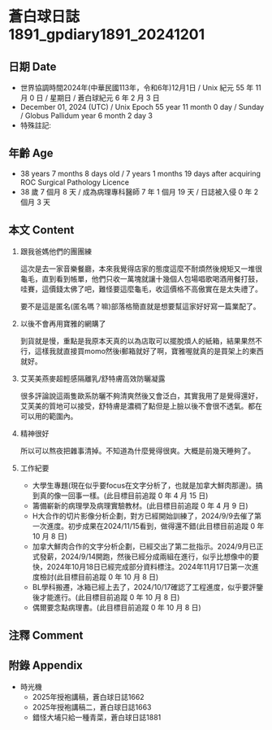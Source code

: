 [_metadata_:encoding]: - "utf-8"
[_metadata_:language]: - "zh-Hant-TW"
[_metadata_:fileformat]: - "markdown"
[_metadata_:MIME_type]: - "text/plain"
[_metadata_:markdown_version]: - "commonmark version 0.30"
[_metadata_:markdown_spec]: - "https://spec.commonmark.org/0.30/"

# 蒼白球日誌1891_gpdiary1891_20241201 #

## 日期 Date ##

* 世界協調時間2024年(中華民國113年，令和6年)12月1日 / Unix 紀元 55 年 11 月 0 日 / 星期日 / 蒼白球紀元 6 年 2 月 3 日
* December 01, 2024 (UTC) / Unix Epoch 55 year 11 month 0 day / Sunday / Globus Pallidum year 6 month 2 day 3
* 特殊註記:

## 年齡 Age ##

* 38 years 7 months 8 days old / 7 years 1 months 19 days after acquiring ROC Surgical Pathology Licence
* 38 歲 7 個月 8 天 / 成為病理專科醫師 7 年 1 個月 19 天 / 日誌被入侵 0 年 2 個月 3 天

## 本文 Content ##

1. 跟我爸媽他們的團團練

    這次是去一家音樂餐廳，本來我覺得店家的態度這麼不耐煩然後規矩又一堆很龜毛，直到看到帳單，他們只收一萬塊就讓十幾個人包場唱歌喝酒用餐打鼓，哇賽，這價錢太佛了吧，難怪要這麼龜毛，收這價格不高傲實在是太失禮了。

    要不是這是匿名(匿名嗎？嘛)部落格簡直就是想要幫這家好好寫一篇業配了。

2. 以後不會再用寶雅的網購了

    到貨就是慢，重點是我原本天真的以為店取可以擺脫煩人的紙箱，結果果然不行，這樣我就直接買momo然後i郵箱就好了啊，寶雅喔就真的是買架上的東西就好。

3. 艾芙美燕麥超輕感隔離乳/舒特膚高效防曬凝露

    很多評論說這兩隻歐系防曬不夠清爽然後又會泛白，其實我用了是覺得還好，艾芙美的質地可以接受，舒特膚是濃稠了點但是上臉以後不會很不透氣。都在可以用的範圍內。

4. 精神很好

    所以可以熬夜把雜事清掉。不知道為什麼覺得很爽。大概是前幾天睡夠了。

5. 工作紀要

    - 大學生專題(現在似乎要focus在文字分析了，也就是加拿大鮮肉那邊)。搞到真的像一回事一樣。(此目標目前追蹤 0 年 4 月 15 日)
    - 籌備嶄新的病理學及病理實驗教材。(此目標目前追蹤 0 年 4 月 9 日)
    - H大合作的切片影像分析企劃，對方已經開始訓練了，2024/9/9去催了第一次進度。初步成果在2024/11/15看到，做得還不錯(此目標目前追蹤 0 年 10 月 8 日)
    - 加拿大鮮肉合作的文字分析企劃，已經交出了第二批指示。2024/9月已正式發薪，2024/9/14開跑，然後已經分成兩組在進行，似乎比想像中的要快，2024年10月18日已經完成部分資料標注。2024年11月17日第一次進度檢討(此目標目前追蹤 0 年 10 月 8 日)
    - BL學科搬遷，冰箱已經上去了，2024/10/17確認了工程進度，似乎要評鑒後才能進行。(此目標目前追蹤 0 年 10 月 8 日)
    - 偶爾要念點病理書。(此目標目前追蹤 0 年 10 月 8 日)

## 注釋 Comment ##


## 附錄 Appendix ##

* 時光機
    - 2025年授袍講稿，蒼白球日誌1662
    - 2025年授袍講稿二，蒼白球日誌1663
    - 錯怪大埔只給一種青菜，蒼白球日誌1881
